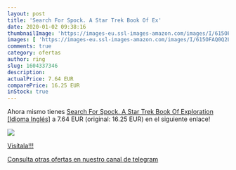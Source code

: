 ```yaml
---
layout: post
title: 'Search For Spock. A Star Trek Book Of Ex'
date: 2020-01-02 09:38:16
thumbnailImage: 'https://images-eu.ssl-images-amazon.com/images/I/615OFAQ0Q2L._SL200_.jpg'
images: [ 'https://images-eu.ssl-images-amazon.com/images/I/615OFAQ0Q2L._SL200_.jpg' ]
comments: true
category: ofertas
author: ring
slug: 1604337346
description:
actualPrice: 7.64 EUR
comparePrice: 16.25 EUR
inStock: true
---
```


Ahora mismo tienes [Search For Spock. A Star Trek Book Of Exploration [Idioma Inglés]](https://www.amazon.com/dp/1604337346/?tag=redken08-20) a 7.64 EUR (original: 16.25 EUR) en el siguiente enlace!

[![](https://images-eu.ssl-images-amazon.com/images/I/615OFAQ0Q2L._SL200_.jpg)](https://www.amazon.com/dp/1604337346/?tag=redken08-20)

[Visítala!!!](https://www.amazon.com/dp/1604337346/?tag=redken08-20)

[Consulta otras ofertas en nuestro canal de telegram](https://t.me/s/ofertas25)
